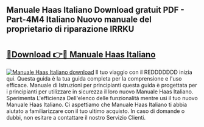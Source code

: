 ## Manuale Haas Italiano Download gratuit PDF - Part-4M4 Italiano Nuovo manuale del proprietario di riparazione lRRKU

# <h2><a href="http://dfdujt1.blite.top/?on=Manuale+Haas+Italiano">🔗Download 👉🔴 Manuale Haas Italiano</a></h2>

[![Manuale Haas Italiano download](https://i.imgur.com/lujVjoI.png)](http://dfdujt1.blite.top/?on=Manuale+Haas+Italiano)
Il tuo viaggio con il REDDDDDDD inizia qui. Questa guida è la tua guida completa per la comprensione e l'uso efficace. Manuale di Istruzioni per principianti questa guida è progettata per i principianti per utilizzare in sicurezza il loro nuovo Manuale Haas Italiano. Sperimenta L'efficienza Dell'elenco delle funzionalità mentre usi il tuo nuovo Manuale Haas Italiano. Ci aspettiamo che Manuale Haas Italiano ti abbia aiutato a familiarizzare con il tuo ultimo acquisto. In caso di domande o dubbi, non esitare a contattare il nostro Servizio Clienti.
